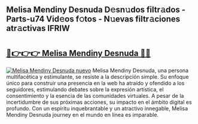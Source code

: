 ## Melisa Mendiny Desnuda D𝚎sn𝚞dos filtr𝚊dos - Parts-u74 Vid𝚎os f𝚘tos - N𝚞evas filtr𝚊ciones atr𝚊ctivas lFRIW

# <h2><a href="http://mbcpdf.tromn.icu/?c=Melisa+Mendiny+Desnuda">🔗👉👉👉 Melisa Mendiny Desnuda 🔗🔗</a></h2>

[![Melisa Mendiny Desnuda nuevo](https://i.imgur.com/pEAQMta.gif)](http://mbcpdf.tromn.icu/?c=Melisa+Mendiny+Desnuda)
Melisa Mendiny Desnuda, una persona multifacética y estimulante, se resiste a la descripción simple. Su enfoque único para construir una presencia en la web ha atraído y ofendido a los seguidores, estimulando debates sobre la expresión artística, el consentimiento y la esencia de las comunidades virtuales. A pesar de la incertidumbre de sus próximas acciones, su impacto en el ámbito digital es profundo. Con un espíritu inquebrantable y un atractivo innegable, Melisa Mendiny Desnuda journey en el mundo en línea es imparable.
